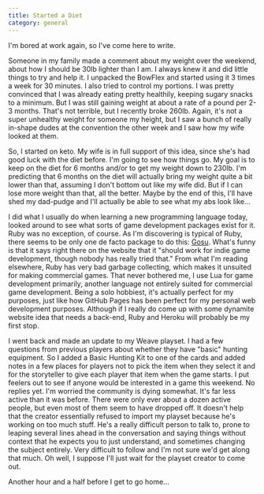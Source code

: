 ```yaml
---
title: Started a Diet
category: general
---
```

I'm bored at work again, so I've come here to write.

Someone in my family made a comment about my weight over the weekend, about how I should be 30lb lighter than I am. I always knew it and did little things to try and help it. I unpacked the BowFlex and started using it 3 times a week for 30 minutes. I also tried to control my portions. I was pretty convinced that I was already eating pretty healthily, keeping sugary snacks to a minimum. But I was still gaining weight at about a rate of a pound per 2-3 months. That's not terrible, but I recently broke 260lb. Again, it's not a super unhealthy weight for someone my height, but I saw a bunch of really in-shape dudes at the convention the other week and I saw how my wife looked at them.

So, I started on keto. My wife is in full support of this idea, since she's had good luck with the diet before. I'm going to see how things go. My goal is to keep on the diet for 6 months and/or to get my weight down to 230lb. I'm predicting that 6 months on the diet will actually bring my weight quite a bit lower than that, assuming I don't bottom out like my wife did. But if I can lose more weight than that, all the better. Maybe by the end of this, I'll have shed my dad-pudge and I'll actually be able to see what my abs look like...

I did what I usually do when learning a new programming language today, looked around to see what sorts of game development packages exist for it. Ruby was no exception, of course. As I'm discovering is typical of Ruby, there seems to be only one de facto package to do this: [Gosu](https://www.libgosu.org/). What's funny is that it says right there on the website that it "should work for indie game development, though nobody has really tried that." From what I'm reading elsewhere, Ruby has very bad garbage collecting, which makes it unsuited for making commercial games. That never bothered me, I use Lua for game development primarily, another language not entirely suited for commercial game development. Being a solo hobbiest, it's actually perfect for my purposes, just like how GitHub Pages has been perfect for my personal web development purposes. Although if I really do come up with some dynamite website idea that needs a back-end, Ruby and Heroku will probably be my first stop.

I went back and made an update to my Weave playset. I had a few questions from previous players about whether they have "basic" hunting equipment. So I added a Basic Hunting Kit to one of the cards and added notes in a few places for players not to pick the item when they select it and for the storyteller to give each player that item when the game starts. I put feelers out to see if anyone would be interested in a game this weekend. No replies yet. I'm worried the community is dying somewhat. It's far less active than it was before. There were only ever about a dozen active people, but even most of them seem to have dropped off. It doesn't help that the creator essentially refused to import my playset because he's working on too much stuff. He's a really difficult person to talk to, prone to leaping several lines ahead in the conversation and saying things without context that he expects you to just understand, and sometimes changing the subject entirely. Very difficult to follow and I'm not sure we'd get along that much. Oh well, I suppose I'll just wait for the playset creator to come out.

Another hour and a half before I get to go home...
